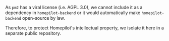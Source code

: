 As `pm2` has a viral license (i.e. AGPL 3.0), we cannot include it as a dependency in `homepilot-backend` or it would automatically make `homepilot-backend` open-source by law.

Therefore, to protect Homepilot's intellectual property, we isolate it here in a separate public repository.

